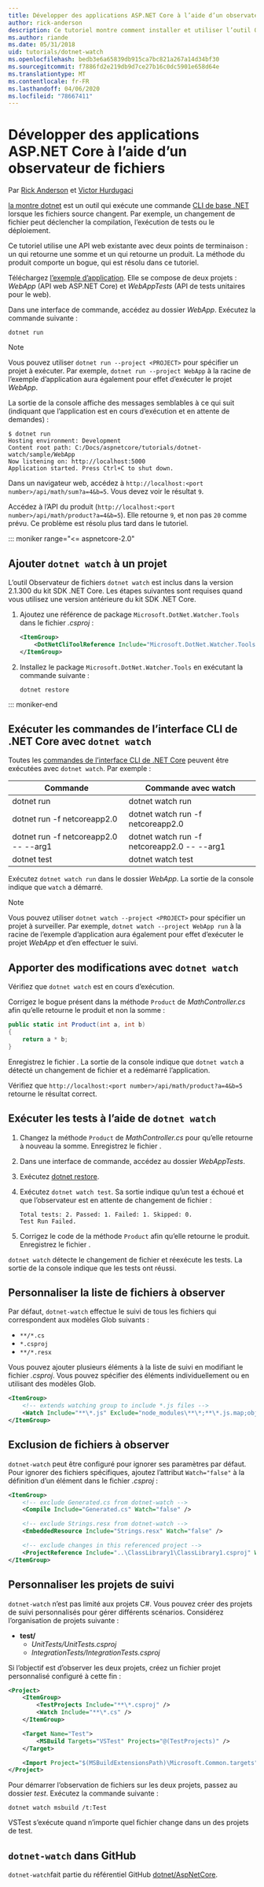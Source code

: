 ```yaml
---
title: Développer des applications ASP.NET Core à l’aide d’un observateur de fichiers
author: rick-anderson
description: Ce tutoriel montre comment installer et utiliser l’outil Observateur de fichiers (dotnet watch) de l’interface de ligne de commande .NET Core dans une application ASP.NET Core.
ms.author: riande
ms.date: 05/31/2018
uid: tutorials/dotnet-watch
ms.openlocfilehash: bedb3e6a65839db915ca7bc821a267a14d34bf30
ms.sourcegitcommit: f7886fd2e219db9d7ce27b16c0dc5901e658d64e
ms.translationtype: MT
ms.contentlocale: fr-FR
ms.lasthandoff: 04/06/2020
ms.locfileid: "78667411"
---
```

# <a name="develop-aspnet-core-apps-using-a-file-watcher"></a>Développer des applications ASP.NET Core à l’aide d’un observateur de fichiers

Par [Rick Anderson](https://twitter.com/RickAndMSFT) et [Victor Hurdugaci](https://twitter.com/victorhurdugaci)

[la montre dotnet](https://www.nuget.org/packages/dotnet-watch) est un outil qui exécute une commande [CLI de base .NET](/dotnet/core/tools) lorsque les fichiers source changent. Par exemple, un changement de fichier peut déclencher la compilation, l’exécution de tests ou le déploiement.

Ce tutoriel utilise une API web existante avec deux points de terminaison : un qui retourne une somme et un qui retourne un produit. La méthode du produit comporte un bogue, qui est résolu dans ce tutoriel.

Téléchargez [l’exemple d’application](https://github.com/dotnet/AspNetCore.Docs/tree/master/aspnetcore/tutorials/dotnet-watch/sample). Elle se compose de deux projets : *WebApp* (API web ASP.NET Core) et *WebAppTests* (API de tests unitaires pour le web).

Dans une interface de commande, accédez au dossier *WebApp*. Exécutez la commande suivante :

```dotnetcli
dotnet run
```

> [!NOTE]
> Vous pouvez utiliser `dotnet run --project <PROJECT>` pour spécifier un projet à exécuter. Par exemple, `dotnet run --project WebApp` à la racine de l’exemple d’application aura également pour effet d’exécuter le projet *WebApp*.

La sortie de la console affiche des messages semblables à ce qui suit (indiquant que l’application est en cours d’exécution et en attente de demandes) :

```console
$ dotnet run
Hosting environment: Development
Content root path: C:/Docs/aspnetcore/tutorials/dotnet-watch/sample/WebApp
Now listening on: http://localhost:5000
Application started. Press Ctrl+C to shut down.
```

Dans un navigateur web, accédez à `http://localhost:<port number>/api/math/sum?a=4&b=5`. Vous devez voir le résultat `9`.

Accédez à l’API du produit (`http://localhost:<port number>/api/math/product?a=4&b=5`). Elle retourne `9`, et non pas `20` comme prévu. Ce problème est résolu plus tard dans le tutoriel.

::: moniker range="<= aspnetcore-2.0"

## <a name="add-dotnet-watch-to-a-project"></a>Ajouter `dotnet watch` à un projet

L’outil Observateur de fichiers `dotnet watch` est inclus dans la version 2.1.300 du kit SDK .NET Core. Les étapes suivantes sont requises quand vous utilisez une version antérieure du kit SDK .NET Core.

1. Ajoutez une référence de package `Microsoft.DotNet.Watcher.Tools` dans le fichier *.csproj* :

    ```xml
    <ItemGroup>
        <DotNetCliToolReference Include="Microsoft.DotNet.Watcher.Tools" Version="2.0.0" />
    </ItemGroup>
    ```

1. Installez le package `Microsoft.DotNet.Watcher.Tools` en exécutant la commande suivante :

    ```dotnetcli
    dotnet restore
    ```

::: moniker-end

## <a name="run-net-core-cli-commands-using-dotnet-watch"></a>Exécuter les commandes de l’interface CLI de .NET Core avec `dotnet watch`

Toutes les [commandes de l’interface CLI de .NET Core](/dotnet/core/tools#cli-commands) peuvent être exécutées avec `dotnet watch`. Par exemple :

| Commande | Commande avec watch |
| ---- | ----- |
| dotnet run | dotnet watch run |
| dotnet run -f netcoreapp2.0 | dotnet watch run -f netcoreapp2.0 |
| dotnet run -f netcoreapp2.0 -- --arg1 | dotnet watch run -f netcoreapp2.0 -- --arg1 |
| dotnet test | dotnet watch test |

Exécutez `dotnet watch run` dans le dossier *WebApp*. La sortie de la console indique que `watch` a démarré.

> [!NOTE]
> Vous pouvez utiliser `dotnet watch --project <PROJECT>` pour spécifier un projet à surveiller. Par exemple, `dotnet watch --project WebApp run` à la racine de l’exemple d’application aura également pour effet d’exécuter le projet *WebApp* et d’en effectuer le suivi.

## <a name="make-changes-with-dotnet-watch"></a>Apporter des modifications avec `dotnet watch`

Vérifiez que `dotnet watch` est en cours d’exécution.

Corrigez le bogue présent dans la méthode `Product` de *MathController.cs* afin qu’elle retourne le produit et non la somme :

```csharp
public static int Product(int a, int b)
{
    return a * b;
}
```

Enregistrez le fichier . La sortie de la console indique que `dotnet watch` a détecté un changement de fichier et a redémarré l’application.

Vérifiez que `http://localhost:<port number>/api/math/product?a=4&b=5` retourne le résultat correct.

## <a name="run-tests-using-dotnet-watch"></a>Exécuter les tests à l’aide de `dotnet watch`

1. Changez la méthode `Product` de *MathController.cs* pour qu’elle retourne à nouveau la somme. Enregistrez le fichier .
1. Dans une interface de commande, accédez au dossier *WebAppTests*.
1. Exécutez [dotnet restore](/dotnet/core/tools/dotnet-restore).
1. Exécutez `dotnet watch test`. Sa sortie indique qu’un test a échoué et que l’observateur est en attente de changement de fichier :

     ```console
     Total tests: 2. Passed: 1. Failed: 1. Skipped: 0.
     Test Run Failed.
     ```

1. Corrigez le code de la méthode `Product` afin qu’elle retourne le produit. Enregistrez le fichier .

`dotnet watch` détecte le changement de fichier et réexécute les tests. La sortie de la console indique que les tests ont réussi.

## <a name="customize-files-list-to-watch"></a>Personnaliser la liste de fichiers à observer

Par défaut, `dotnet-watch` effectue le suivi de tous les fichiers qui correspondent aux modèles Glob suivants :

* `**/*.cs`
* `*.csproj`
* `**/*.resx`

Vous pouvez ajouter plusieurs éléments à la liste de suivi en modifiant le fichier *.csproj*. Vous pouvez spécifier des éléments individuellement ou en utilisant des modèles Glob.

```xml
<ItemGroup>
    <!-- extends watching group to include *.js files -->
    <Watch Include="**\*.js" Exclude="node_modules\**\*;**\*.js.map;obj\**\*;bin\**\*" />
</ItemGroup>
```

## <a name="opt-out-of-files-to-be-watched"></a>Exclusion de fichiers à observer

`dotnet-watch` peut être configuré pour ignorer ses paramètres par défaut. Pour ignorer des fichiers spécifiques, ajoutez l’attribut `Watch="false"` à la définition d’un élément dans le fichier *.csproj* :

```xml
<ItemGroup>
    <!-- exclude Generated.cs from dotnet-watch -->
    <Compile Include="Generated.cs" Watch="false" />

    <!-- exclude Strings.resx from dotnet-watch -->
    <EmbeddedResource Include="Strings.resx" Watch="false" />

    <!-- exclude changes in this referenced project -->
    <ProjectReference Include="..\ClassLibrary1\ClassLibrary1.csproj" Watch="false" />
</ItemGroup>
```

## <a name="custom-watch-projects"></a>Personnaliser les projets de suivi

`dotnet-watch` n’est pas limité aux projets C#. Vous pouvez créer des projets de suivi personnalisés pour gérer différents scénarios. Considérez l’organisation de projets suivante :

* **test/**
  * *UnitTests/UnitTests.csproj*
  * *IntegrationTests/IntegrationTests.csproj*

Si l’objectif est d’observer les deux projets, créez un fichier projet personnalisé configuré à cette fin :

```xml
<Project>
    <ItemGroup>
        <TestProjects Include="**\*.csproj" />
        <Watch Include="**\*.cs" />
    </ItemGroup>

    <Target Name="Test">
        <MSBuild Targets="VSTest" Projects="@(TestProjects)" />
    </Target>

    <Import Project="$(MSBuildExtensionsPath)\Microsoft.Common.targets" />
</Project>
```

Pour démarrer l’observation de fichiers sur les deux projets, passez au dossier *test*. Exécutez la commande suivante :

```dotnetcli
dotnet watch msbuild /t:Test
```

VSTest s’exécute quand n’importe quel fichier change dans un des projets de test.

## <a name="dotnet-watch-in-github"></a>`dotnet-watch` dans GitHub

`dotnet-watch`fait partie du référentiel GitHub [dotnet/AspNetCore](https://github.com/dotnet/AspNetCore/tree/master/src/Tools/dotnet-watch).
